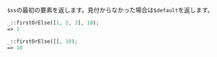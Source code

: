 `$xs`の最初の要素を返します。見付からなかった場合は`$default`を返します。

```php
_::firstOrElse([1, 2, 3], 10);
=> 1

_::firstOrElse([], 10);
=> 10
```
